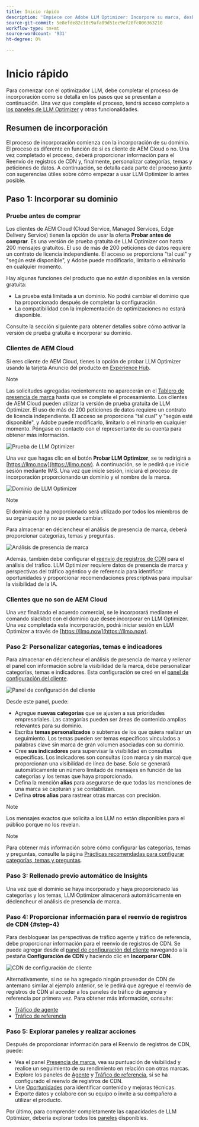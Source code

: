 ```yaml
---
title: Inicio rápido
description: 'Empiece con Adobe LLM Optimizer: Incorpore su marca, desbloquee las perspectivas de visibilidad de la IA y explore los paneles para mejorar el rendimiento de la búsqueda.'
source-git-commit: 5e8efde82c10c9afa09d51ec9ef20fc006363210
workflow-type: tm+mt
source-wordcount: '931'
ht-degree: 0%

---
```



# Inicio rápido

Para comenzar con el optimizador LLM, debe completar el proceso de incorporación como se detalla en los pasos que se presentan a continuación. Una vez que complete el proceso, tendrá acceso completo a [los paneles de LLM Optimizer](/help/dashboards/dashboards-overview.md) y otras funcionalidades.

## Resumen de incorporación

El proceso de incorporación comienza con la incorporación de su dominio. El proceso es diferente en función de si es cliente de AEM Cloud o no. Una vez completado el proceso, deberá proporcionar información para el Reenvío de registros de CDN y, finalmente, personalizar categorías, temas y peticiones de datos. A continuación, se detalla cada parte del proceso junto con sugerencias útiles sobre cómo empezar a usar LLM Optimizer lo antes posible.

## Paso 1: Incorporar su dominio

### Pruebe antes de comprar

Los clientes de AEM Cloud (Cloud Service, Managed Services, Edge Delivery Service) tienen la opción de usar la oferta **Probar antes de comprar**. Es una versión de prueba gratuita de LLM Optimizer con hasta 200 mensajes gratuitos. El uso de más de 200 peticiones de datos requiere un contrato de licencia independiente. El acceso se proporciona &quot;tal cual&quot; y &quot;según esté disponible&quot;, y Adobe puede modificarlo, limitarlo o eliminarlo en cualquier momento.

Hay algunas funciones del producto que no están disponibles en la versión gratuita:

* La prueba está limitada a un dominio. No podrá cambiar el dominio que ha proporcionado después de completar la configuración.
* La compatibilidad con la implementación de optimizaciones no estará disponible.

Consulte la sección siguiente para obtener detalles sobre cómo activar la versión de prueba gratuita e incorporar su dominio.

### Clientes de AEM Cloud

Si eres cliente de AEM Cloud, tienes la opción de probar LLM Optimizer usando la tarjeta Anuncio del producto en [Experience Hub](https://experienceleague.adobe.com/es/docs/experience-manager-cloud-service/content/experience-hub/experience-hub).

>[!NOTE]
>Las solicitudes agregadas recientemente no aparecerán en el [Tablero de presencia de marca](/help/dashboards/brand-presence.md) hasta que se complete el procesamiento. Los clientes de AEM Cloud pueden utilizar la versión de prueba gratuita de LLM Optimizer. El uso de más de 200 peticiones de datos requiere un contrato de licencia independiente. El acceso se proporciona &quot;tal cual&quot; y &quot;según esté disponible&quot;, y Adobe puede modificarlo, limitarlo o eliminarlo en cualquier momento. Póngase en contacto con el representante de su cuenta para obtener más información.

![Prueba de LLM Optimizer](/help/overview/assets/llm-trial.png)

Una vez que hagas clic en el botón **Probar LLM Optimizer**, se te redirigirá a [https://llmo.now](https://llmo.now). A continuación, se le pedirá que inicie sesión mediante IMS. Una vez que inicie sesión, iniciará el proceso de incorporación proporcionando un dominio y el nombre de la marca.

![Dominio de LLM Optimizer](/help/overview/assets/domain.png)

>[!NOTE]
>El dominio que ha proporcionado será utilizado por todos los miembros de su organización y no se puede cambiar.

Para almacenar en déclencheur el análisis de presencia de marca, deberá proporcionar categorías, temas y preguntas.

![Análisis de presencia de marca](/help/overview/assets/bp-analysis.png)

Además, también debe configurar el [reenvío de registros de CDN](#step-4) para el análisis del tráfico. LLM Optimizer requiere datos de presencia de marca y perspectivas del tráfico agéntico y de referencia para identificar oportunidades y proporcionar recomendaciones prescriptivas para impulsar la visibilidad de la IA.

### Clientes que no son de AEM Cloud

Una vez finalizado el acuerdo comercial, se le incorporará mediante el comando slackbot con el dominio que desee incorporar en LLM Optimizer. Una vez completada esta incorporación, podrá iniciar sesión en LLM Optimizer a través de [https://llmo.now](https://llmo.now).

### Paso 2: Personalizar categorías, temas e indicadores

Para almacenar en déclencheur el análisis de presencia de marca y rellenar el panel con información sobre la visibilidad de la marca, debe personalizar categorías, temas e indicadores. Esta configuración se creó en el [panel de configuración del cliente](/help/dashboards/customer-configuration.md).

![Panel de configuración del cliente](/help/overview/assets/prompt-creation.png)

Desde este panel, puede:

* Agregue **nuevas categorías** que se ajusten a sus prioridades empresariales. Las categorías pueden ser áreas de contenido amplias relevantes para su dominio.
* Escriba **temas personalizados** o subtemas de los que quiera realizar un seguimiento. Los temas pueden ser temas específicos vinculados a palabras clave sin marca de gran volumen asociadas con su dominio.
* Cree **sus indicadores** para supervisar la visibilidad en consultas específicas. Los indicadores son consultas (con marca y sin marca) que proporcionan una visibilidad de línea de base. Solo se generará automáticamente un número limitado de mensajes en función de las categorías y los temas que haya proporcionado.
* Defina la mención **alias** para asegurarse de que todas las menciones de una marca se capturan y se contabilizan.
* Defina **otros alias** para rastrear otras marcas con precisión.

>[!NOTE]
>Los mensajes exactos que solicita a los LLM no están disponibles para el público porque no los revelan.

>[!NOTE]
>
> Para obtener más información sobre cómo configurar las categorías, temas y preguntas, consulte la página [Prácticas recomendadas para configurar categorías, temas y preguntas](/help/overview/best-practices-topics-prompts.md).

### Paso 3: Rellenado previo automático de Insights

Una vez que el dominio se haya incorporado y haya proporcionado las categorías y los temas, LLM Optimizer almacenará automáticamente en déclencheur el análisis de presencia de marca.

### Paso 4: Proporcionar información para el reenvío de registros de CDN {#step-4}

Para desbloquear las perspectivas de tráfico agente y tráfico de referencia, debe proporcionar información para el reenvío de registros de CDN. Se puede agregar desde el [panel de configuración del cliente](/help/dashboards/customer-configuration.md) navegando a la pestaña **Configuración de CDN** y haciendo clic en **Incorporar CDN**.

![CDN de configuración de cliente](/help/overview/assets/cc-cdn.png)

Alternativamente, si no se ha agregado ningún proveedor de CDN de antemano similar al ejemplo anterior, se le pedirá que agregue el reenvío de registros de CDN al acceder a los paneles de tráfico de agencia y referencia por primera vez. Para obtener más información, consulte:

* [Tráfico de agente](/help/dashboards/agentic-traffic.md#cdn-setup)
* [Tráfico de referencia](/help/dashboards/referral-traffic.md#setup#setup)

### Paso 5: Explorar paneles y realizar acciones

Después de proporcionar información para el Reenvío de registros de CDN, puede:

* Vea el panel [Presencia de marca](/help/dashboards/brand-presence.md), vea su puntuación de visibilidad y realice un seguimiento de su rendimiento en relación con otras marcas.
* Explore los paneles de [Agente](/help/dashboards/agentic-traffic.md) y [Tráfico de referencia](/help/dashboards/referral-traffic.md), si se ha configurado el reenvío de registros de CDN.
* Use [Oportunidades](/help/dashboards/opportunities.md) para identificar contenido y mejoras técnicas.
* Exporte datos y colabore con su equipo o invite a su compañero a utilizar el producto.

Por último, para comprender completamente las capacidades de LLM Optimizer, debería explorar todos los [paneles](/help/dashboards/dashboards-overview.md) disponibles.
